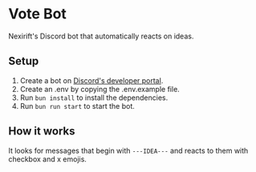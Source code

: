# Vote Bot

Nexirift's Discord bot that automatically reacts on ideas.

## Setup

1. Create a bot on [Discord's developer portal](https://discord.com/developers).
2. Create an .env by copying the .env.example file.
3. Run `bun install` to install the dependencies.
5. Run `bun run start` to start the bot.

## How it works

It looks for messages that begin with `---IDEA---` and reacts to them with checkbox and x emojis.
